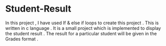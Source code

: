 # Student-Result
In this project , I have used If &amp; else if loops to create this project . This is written in c language . It is a small project which is implemented to display the student result . The result for a particular student will be given in the Grades format . 
